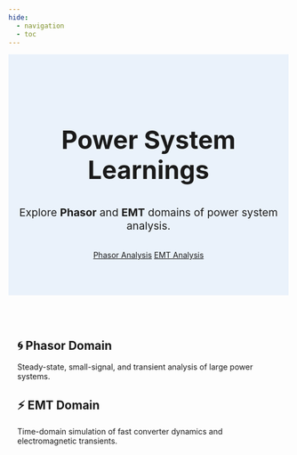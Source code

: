 ```yaml
---
hide:
  - navigation
  - toc
---
```


<!-- begin custom homepage -->
<section style="text-align:center; padding:4rem 1rem; background:#eaf2fb;">
  <h1 style="font-size:2.8rem;">Power System Learnings</h1>
  <p style="max-width:700px; margin:auto; font-size:1.2rem;">
    Explore <b>Phasor</b> and <b>EMT</b> domains of power system analysis.
  </p>
  <div style="margin-top:2rem;">
    <a href="phasor/" class="md-button md-button--primary">Phasor Analysis</a>
    <a href="emt/" class="md-button">EMT Analysis</a>
  </div>
</section>

<section style="padding:3rem 1rem; max-width:800px; margin:auto;">
  <h2>🌀 Phasor Domain</h2>
  <p>Steady-state, small-signal, and transient analysis of large power systems.</p>

  <h2>⚡ EMT Domain</h2>
  <p>Time-domain simulation of fast converter dynamics and electromagnetic transients.</p>
</section>
<!-- end custom homepage -->
